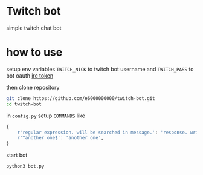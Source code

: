 # Twitch bot
simple twitch chat bot

# how to use
setup env variables `TWITCH_NICK` to twitch bot username and `TWITCH_PASS` to bot oauth [irc token](https://twitchapps.com/tmi/)

then clone repository
```bash
git clone https://github.com/e6000000000/twitch-bot.git
cd twitch-bot
```

in `config.py` setup `COMMANDS` like
```python
{
    r'regular expression. will be searched in message.': 'response. write {user}. it will be replased with username of message author',
    r'^another one$': 'another one',
}
```

start bot
```bash
python3 bot.py
```

